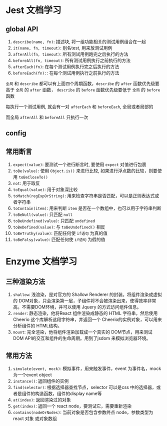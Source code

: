 # Jest 文档学习

## global API
  1. `describe(name, fn)`: 描述块, 将一组功能相关的测试用例组合在一起
  2. `it(name, fn, timeout)`: 别名test, 用来放测试用例
  3. `afterAll(fn, timeout)`: 所有测试用例跑完之后执行的方法
  4. `beforeAll(fn, timeout)`: 所有测试用例执行之前执行的方法
  5. `afterEach(fn)`: 在每个测试用例执行完之后执行的方法
  6. `beforeEach(fn):`: 在每个测试用例执行之前执行的方法

  `全局` 和 `describe` 都可以有上面四个周期函数，`describe` 的 `after` 函数优先级要高于 `全局` 的 `after` 函数，
  `describe`  的  `before`  函数优先级要低于 `全局` 的 `before` 函数

  每执行一个测试用例, 就会有一对 `afterEach` 和 `beforeEach`, 全局或者局部的

  而全局 `afterAll` 和 `beforeAll` 只执行一次
  

## config


## 常用断言
  1. `expect(value)`: 要测试一个进行断言时, 要使用 `expect` 对值进行包裹
  2. `toBe(value)`: 使用 `Object.is()` 来进行比较, 如果进行浮点数的比较，则要使用 `toBeCloseTo()`
  3. `not`: 用于取反
  4. `toEqual(value)`: 用于对象深比较
  5. `toMatch(regExpOrString)`: 用来检查字符串是否匹配，可以是正则表达式或者字符串
  6. `toContain(item)`: 用来判断 `item` 是否在一个数组中，也可以用于字符串判断
  7. `toBeNull(value)`: 只匹配 `null`
  8. `toBeUndefined(value)`: 只匹配 `undefined`
  9. `toBeDefined(value)`: 与 `toBeUndefined()` 相反
  10. `toBeTruthy(value)`: 匹配任何使 `if语句` 为真的值
  11. `toBeFalsy(value)`: 匹配任何使 `if语句` 为假的值


# Enzyme 文档学习

## 三种渲染方法

1. `shallow`: 浅渲染，是对官方的 Shallow Renderer 的封装。将组件渲染成虚拟的 DOM对象，只会渲染第一层，子组件将不会被渲染出来，使得效率非常高。不需要DOM环境，并可以使用 Jquery 的方式访问组件信息。
2. `render`: 静态渲染，他将React 组件渲染成静态的 HTML 字符串，然后使用 Cheerio 这个库解析这段字符串，并返回一个 Cheerio的实例对象，可以用来分析组件的 HTML结构。
3. `mount`: 完全渲染，他将组件渲染加载成一个真实的 DOM节点，用来测试 DOM API的交互和组件的生命周期。用到了jsdom 来模拟浏览器环境。


## 常用方法

1. `simulate(event, mock)`: 模拟事件，用来触发事件，event 为事件名，mock 为一个event object
2. `instance()`: 返回组件的实例
3. `find(selector)`: 根据选择器查找节点，selector 可以是css 中的选择器，或者是组件的构造函数，组件的display name等
4. `at(index)`: 返回渲染过的对象
5. `get(index)`: 返回一个 react node，要测试它，需要重新渲染
6. `contains(nodeOrNodes)`: 当前对象是否包含参数终点 node，参数类型为react 对象 或对象数组


<!-- https://juejin.im/post/5b6c39bde51d45195c079d62 -->